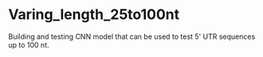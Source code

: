 # Varing_length_25to100nt
Building and testing CNN model that can be used to test 5' UTR sequences up to 100 nt. 

